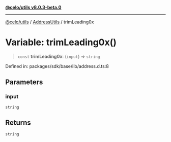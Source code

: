 [**@celo/utils v8.0.3-beta.0**](../../../../README.md)

***

[@celo/utils](../../../../README.md) / [AddressUtils](../README.md) / trimLeading0x

# Variable: trimLeading0x()

> `const` **trimLeading0x**: (`input`) => `string`

Defined in: packages/sdk/base/lib/address.d.ts:8

## Parameters

### input

`string`

## Returns

`string`
